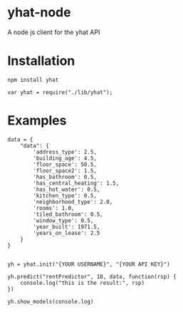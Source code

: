 yhat-node
=========

A node js client for the yhat API

Installation
=========
    npm install yhat

    var yhat = require("./lib/yhat");

Examples
=========
    data = {
        "data": {
            'address_type': 2.5,
            'building_age': 4.5,
            'floor_space': 50.5,
            'floor_space2': 1.5,
            'has_bathroom': 0.5,
            'has_central_heating': 1.5,
            'has_hot_water': 0.5,
            'kitchen_type': 0.5,
            'neighborhood_type': 2.0,
            'rooms': 1.0,
            'tiled_bathroom': 0.5,
            'window_type': 0.5,
            'year_built': 1971.5,
            'years_on_lease': 2.5
        }
    }


    yh = yhat.init("{YOUR USERNAME}", "{YOUR API KEY}")

    yh.predict("rentPredictor", 18, data, function(rsp) {
        console.log("this is the result:", rsp)
    })

    yh.show_models(console.log)
